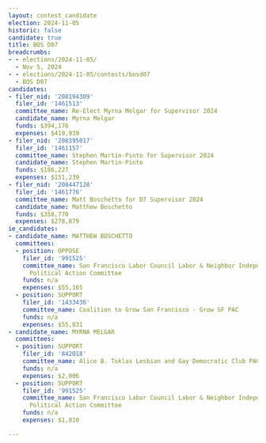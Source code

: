 ```yaml
---
layout: contest_candidate
election: 2024-11-05
historic: false
candidate: true
title: BOS D07
breadcrumbs:
- - elections/2024-11-05/
  - Nov 5, 2024
- - elections/2024-11-05/contests/bosd07
  - BOS D07
candidates:
- filer_nid: '208194309'
  filer_id: '1461513'
  committee_name: Re-Elect Myrna Melgar for Supervisor 2024
  candidate_name: Myrna Melgar
  funds: $394,176
  expenses: $419,939
- filer_nid: '208395017'
  filer_id: '1461157'
  committee_name: Stephen Martin-Pinto for Supervisor 2024
  candidate_name: Stephen Martin-Pinto
  funds: $186,227
  expenses: $151,239
- filer_nid: '208447120'
  filer_id: '1461776'
  committee_name: Matt Boschetto for D7 Supervisor 2024
  candidate_name: Matthew Boschetto
  funds: $358,770
  expenses: $278,879
ie_candidates:
- candidate_name: MATTHEW BOSCHETTO
  committees:
  - position: OPPOSE
    filer_id: '991525'
    committee_name: San Francisco Labor Council Labor & Neighbor Independent Expenditure
      Political Action Committee
    funds: n/a
    expenses: $55,165
  - position: SUPPORT
    filer_id: '1433436'
    committee_name: Coalition to Grow San Francisco - Grow SF PAC
    funds: n/a
    expenses: $55,031
- candidate_name: MYRNA MELGAR
  committees:
  - position: SUPPORT
    filer_id: '842018'
    committee_name: Alice B. Toklas Lesbian and Gay Democratic Club PAC
    funds: n/a
    expenses: $2,006
  - position: SUPPORT
    filer_id: '991525'
    committee_name: San Francisco Labor Council Labor & Neighbor Independent Expenditure
      Political Action Committee
    funds: n/a
    expenses: $1,810

---
```

